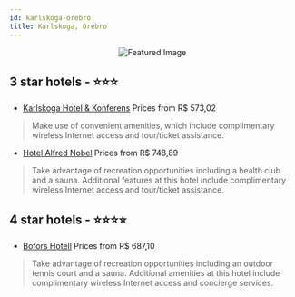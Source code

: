 ```yaml
---
id: karlskoga-orebro
title: Karlskoga, Orebro
---
```


<center><img src="https://i.travelapi.com/hotels/22000000/21430000/21424400/21424326/1238d4df_z.jpg" alt="Featured Image" /></center>


##  3 star hotels - ⭐️⭐️⭐️

-    [Karlskoga Hotel & Konferens](https://us.hurb.com/hotels/karlskoga/karlskoga-hotel-konferens-JNP-JP139933?cmp=18055) Prices from R$ 573,02
   > Make use of convenient amenities, which include complimentary wireless Internet access and tour/ticket assistance.
-    [Hotel Alfred Nobel](https://us.hurb.com/hotels/karlskoga/hotel-alfred-nobel-JNP-JP442607?cmp=18055) Prices from R$ 748,89
   > Take advantage of recreation opportunities including a health club and a sauna. Additional features at this hotel include complimentary wireless Internet access and tour/ticket assistance.

##  4 star hotels - ⭐️⭐️⭐️⭐️

-    [Bofors Hotell](https://us.hurb.com/hotels/karlskoga/bofors-hotell-JNP-JP888415?cmp=18055) Prices from R$ 687,10
   > Take advantage of recreation opportunities including an outdoor tennis court and a sauna. Additional amenities at this hotel include complimentary wireless Internet access and concierge services.
